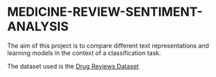 # MEDICINE-REVIEW-SENTIMENT-ANALYSIS
The aim of this project is to compare different text representations and learning models in the context of a classification task.

The dataset used is the [Drug Reviews Dataset](https://archive.ics.uci.edu/ml/datasets/Drug+Review+Dataset+%28Drugs.com%29) 
